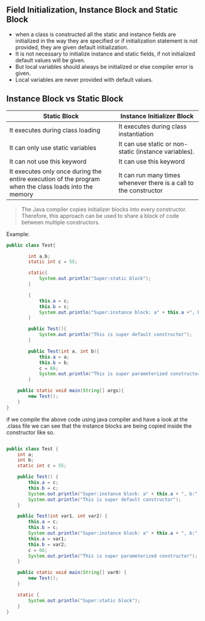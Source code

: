 ## Field Initialization, Instance Block and Static Block

- when a class is constructed all the static and instance fields are initialized in the way they are specified or if initialization statement is not provided, 
  they are given default initialization.
- It is not necessary to initialize instance and static fields, if not initialized default values will be given.
- But local variables should always be initialized or else compiler error is given.
- Local variables are never provided with default values.

## Instance Block vs Static Block


| Static Block                                                                                          | Instance Initializer Block                                        |
|-------------------------------------------------------------------------------------------------------|-------------------------------------------------------------------|
| It executes during class loading                                                                      | It executes during class instantiation                            |
| It can only use static variables                                                                      | It can use static or non-static (instance variables).             |
| It can not use this keyword                                                                           | It can use this keyword                                           |
| It executes only once during the entire execution of the program when the class loads into the memory | It can run many times whenever there is a call to the constructor |


> The Java compiler copies initializer blocks into every constructor. Therefore, this approach can be used to share a block of code between multiple constructors.


Example:

```java
public class Test{

        int a,b;
        static int c = 55;

        static{
            System.out.println("Super:static block");
        }

        {
            this.a = c;
            this.b = c;
            System.out.println("Super:instance block: a" + this.a +", b:" + this.b);
        }

        public Test(){
            System.out.println("This is super default constructor");
        }

        public Test(int a, int b){
            this.a = a;
            this.b = b;
            c = 66;
            System.out.println("This is super parameterized constructor");
        }

    public static void main(String[] args){
        new Test();
    }
}
```

if we compile the above code using java compiler and have a look at the .class file we can
see that the instance blocks are being copied inside the constructor like so.

```java

public class Test {
    int a;
    int b;
    static int c = 55;

    public Test() {
        this.a = c;
        this.b = c;
        System.out.println("Super:instance block: a" + this.a + ", b:" + this.b);
        System.out.println("This is super default constructor");
    }

    public Test(int var1, int var2) {
        this.a = c;
        this.b = c;
        System.out.println("Super:instance block: a" + this.a + ", b:" + this.b);
        this.a = var1;
        this.b = var2;
        c = 66;
        System.out.println("This is super parameterized constructor");
    }

    public static void main(String[] var0) {
        new Test();
    }

    static {
        System.out.println("Super:static block");
    }
}

```